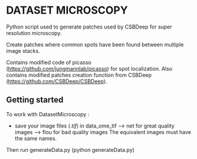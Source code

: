 # DATASET MICROSCOPY #


Python script used to generate patches used by CSBDeep for super resolution microscopy.

Create patches where common spots have been found between multiple image stacks.

Contains modified code of picasso (https://github.com/jungmannlab/picasso) for spot localization.
Also contains modified patches creation function from CSBDeep (https://github.com/CSBDeep/CSBDeep).


Getting started
---------------
To work with DatasetMicroscopy :
- save your image files (*.tif*) in data_ome_tif 
--> net for great quality images
--> flou for bad quality images
The equivalent images must have the same names.

Then run generateData.py (python generateData.py)

